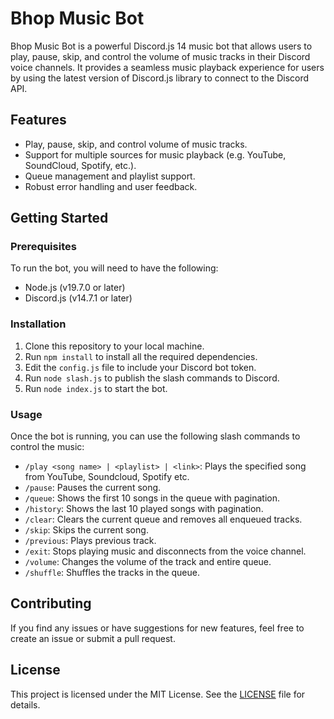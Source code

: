 # Bhop Music Bot

Bhop Music Bot is a powerful Discord.js 14 music bot that allows users to play, pause, skip, and control the volume of music tracks in their Discord voice channels. It provides a seamless music playback experience for users by using the latest version of Discord.js library to connect to the Discord API.

## Features

- Play, pause, skip, and control volume of music tracks.
- Support for multiple sources for music playback (e.g. YouTube, SoundCloud, Spotify, etc.).
- Queue management and playlist support.
- Robust error handling and user feedback.

## Getting Started

### Prerequisites

To run the bot, you will need to have the following:

- Node.js (v19.7.0 or later)
- Discord.js (v14.7.1 or later)

### Installation

1. Clone this repository to your local machine.
2. Run `npm install` to install all the required dependencies.
3. Edit the `config.js` file to include your Discord bot token.
4. Run `node slash.js` to publish the slash commands to Discord.
5. Run `node index.js` to start the bot.

### Usage

Once the bot is running, you can use the following slash commands to control the music:

- `/play <song name> | <playlist> | <link>`: Plays the specified song from YouTube, Soundcloud, Spotify etc.
- `/pause`: Pauses the current song.
- `/queue`: Shows the first 10 songs in the queue with pagination.
- `/history`: Shows the last 10 played songs with pagination.
- `/clear`: Clears the current queue and removes all enqueued tracks.
- `/skip`: Skips the current song.
- `/previous`: Plays previous track.
- `/exit`: Stops playing music and disconnects from the voice channel.
- `/volume`: Changes the volume of the track and entire queue.
- `/shuffle`: Shuffles the tracks in the queue.


## Contributing

If you find any issues or have suggestions for new features, feel free to create an issue or submit a pull request.

## License

This project is licensed under the MIT License. See the [LICENSE](LICENSE.md) file for details.
